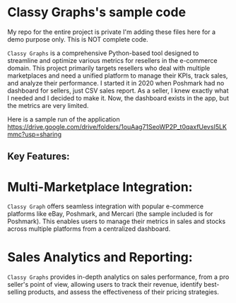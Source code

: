 # Classy Graphs's sample code
My repo for the entire project is private I'm adding these files here for a demo purpose only. This is NOT complete code.

`Classy Graphs` is a comprehensive Python-based tool designed to streamline and optimize various metrics for resellers in the e-commerce domain. This project primarily targets resellers who deal with multiple marketplaces and need a unified platform to manage their KPIs, track sales, and analyze their performance. I started it in 2020 when Poshmark had no dashboard for sellers, just CSV sales report. As a seller, I knew exactly what I needed and I decided to make it. Now, the dashboard exists in the app, but the metrics are very limited.

Here is a sample run of the application https://drive.google.com/drive/folders/1ouAag71SeoWP2P_t0qaxfUevsI5LKmmc?usp=sharing

## Key Features:

# Multi-Marketplace Integration: 
`Classy Graph` offers seamless integration with popular e-commerce platforms like eBay, Poshmark, and Mercari (the sample included is for Poshmark). This enables users to manage their metrics in sales and stocks across multiple platforms from a centralized dashboard.

# Sales Analytics and Reporting: 
`Classy Graphs` provides in-depth analytics on sales performance, from a pro seller's point of view, allowing users to track their revenue, identify best-selling products, and assess the effectiveness of their pricing strategies.
